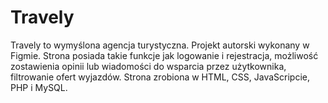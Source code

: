 # Travely
Travely to wymyślona agencja turystyczna. Projekt autorski wykonany w Figmie. Strona posiada takie funkcje jak logowanie i rejestracja, możliwość zostawienia opinii lub wiadomości do wsparcia przez użytkownika, filtrowanie ofert wyjazdów. Strona zrobiona w HTML, CSS, JavaScripcie, PHP i MySQL.